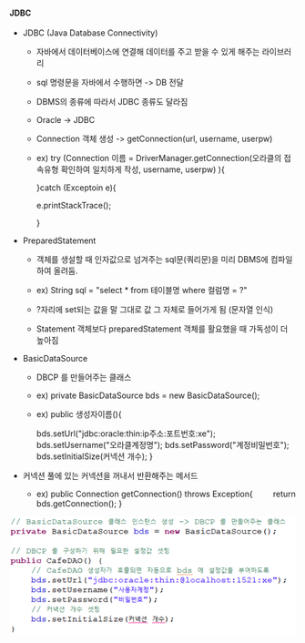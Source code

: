 #### JDBC

* JDBC (Java Database Connectivity)
  
  * 자바에서 데이터베이스에 연결해 데이터를 주고 받을 수 있게 해주는 라이브러리
  
  * sql 명령문을 자바에서 수행하면 -> DB 전달 
  
  * DBMS의 종류에 따라서 JDBC 종류도 달라짐
  
  * Oracle -> JDBC
  
  * Connection 객체 생성 -> getConnection(url, username, userpw)
  
  * ex) try (Connection 이름 = DriverManager.getConnection(오라클의 접속유형 확인하여 일치하게 작성, username, userpw) ){
    
     }catch (Exceptoin e){
    
      e.printStackTrace();
    
    }

* PreparedStatement 
  
  * 객체를 생설할 때 인자값으로 넘겨주는 sql문(쿼리문)을 미리 DBMS에 컴파일하여 올려둠.
  - ex) String sql = "select * from 테이블명 where 컬럼명 = ?"
  
  - ?자리에 set되는 값을 말 그대로 값 그 자체로 들어가게 됨 (문자열 인식)
  
  - Statement 객체보다 preparedStatement 객체를 활요했을 때 가독성이 더 높아짐

* BasicDataSource
  
  * DBCP 를 만들어주는 클래스
  
  * ex) private BasicDataSource bds = new BasicDataSource();
  
  * ex) public 생성자이름(){ 
    
       bds.setUrl("jdbc:oracle:thin:ip주소:포트번호:xe");
       bds.setUsername("오라클계정명");
       bds.setPassword("계정비밀번호");
       bds.setInitialSize(커넥션 개수);
       }

* 커넥션 풀에 있는 커넥션을 꺼내서 반환해주는 메서드
  
  * ex) public Connection getConnection() throws Exception{
            return bds.getConnection();
    }

<img src ="https://github.com/DeveloperDulli/T.I.L/blob/master/JDBC/img/JDBC.png">
